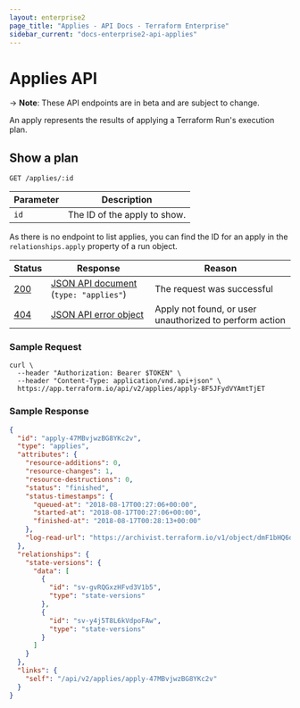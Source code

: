```yaml
---
layout: enterprise2
page_title: "Applies - API Docs - Terraform Enterprise"
sidebar_current: "docs-enterprise2-api-applies"
---
```


# Applies API

-> **Note**: These API endpoints are in beta and are subject to change.

An apply represents the results of applying a Terraform Run's execution plan.

## Show a plan

`GET /applies/:id`

Parameter | Description
----------|------------
`id`      | The ID of the apply to show.

As there is no endpoint to list applies, you can find the ID for an apply in the
`relationships.apply` property of a run object.

Status  | Response                                  | Reason
--------|-------------------------------------------|-------
[200][] | [JSON API document][] (`type: "applies"`) | The request was successful
[404][] | [JSON API error object][]                 | Apply not found, or user unauthorized to perform action

[200]: https://developer.mozilla.org/en-US/docs/Web/HTTP/Status/200
[404]: https://developer.mozilla.org/en-US/docs/Web/HTTP/Status/404
[JSON API document]: https://www.terraform.io/docs/enterprise/api/index.html#json-api-documents
[JSON API error object]: http://jsonapi.org/format/#error-objects

### Sample Request

```shell
curl \
  --header "Authorization: Bearer $TOKEN" \
  --header "Content-Type: application/vnd.api+json" \
  https://app.terraform.io/api/v2/applies/apply-8F5JFydVYAmtTjET
```

### Sample Response

```json
{
  "id": "apply-47MBvjwzBG8YKc2v",
  "type": "applies",
  "attributes": {
    "resource-additions": 0,
    "resource-changes": 1,
    "resource-destructions": 0,
    "status": "finished",
    "status-timestamps": {
      "queued-at": "2018-08-17T00:27:06+00:00",
      "started-at": "2018-08-17T00:27:06+00:00",
      "finished-at": "2018-08-17T00:28:13+00:00"
    },
    "log-read-url": "https://archivist.terraform.io/v1/object/dmF1bHQ6djE6OFA1eEdlSFVHRSs4YUcwaW83a1dRRDA0U2E3T3FiWk1HM2NyQlNtcS9JS1hHN3dmTXJmaFhEYTlHdTF1ZlgxZ2wzVC9kVTlNcjRPOEJkK050VFI3U3dvS2ZuaUhFSGpVenJVUFYzSFVZQ1VZYno3T3UyYjdDRVRPRE5pbWJDVTIrNllQTENyTndYd1Y0ak1DL1dPVlN1VlNxKzYzbWlIcnJPa2dRRkJZZGtFeTNiaU84YlZ4QWs2QzlLY3VJb3lmWlIrajF4a1hYZTlsWnFYemRkL2pNOG9Zc0ZDakdVMCtURUE3dDNMODRsRnY4cWl1dUN5dUVuUzdnZzFwL3BNeHlwbXNXZWRrUDhXdzhGNnF4c3dqaXlZS29oL3FKakI5dm9uYU5ZKzAybnloREdnQ3J2Rk5WMlBJemZQTg"
  },
  "relationships": {
    "state-versions": {
      "data": [
        {
          "id": "sv-gvRQGxzHFvd3V1b5",
          "type": "state-versions"
        },
        {
          "id": "sv-y4j5T8L6kVdpoFAw",
          "type": "state-versions"
        }
      ]
    }
  },
  "links": {
    "self": "/api/v2/applies/apply-47MBvjwzBG8YKc2v"
  }
}
```
